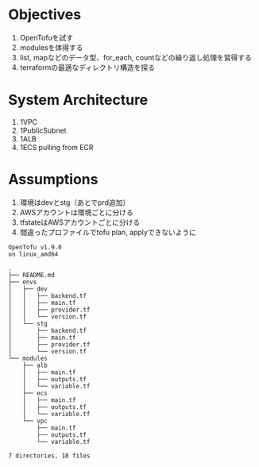 # Objectives

1. OpenTofuを試す
1. modulesを体得する
1. list, mapなどのデータ型、for_each, countなどの繰り返し処理を習得する
1. terraformの最適なディレクトリ構造を探る

# System Architecture

1. 1VPC
1. 1PublicSubnet
1. 1ALB
1. 1ECS pulling from ECR

# Assumptions

1. 環境はdevとstg（あとでprd追加）
1. AWSアカウントは環境ごとに分ける
1. tfstateはAWSアカウントごとに分ける
1. 間違ったプロファイルでtofu plan, applyできないように



```
OpenTofu v1.9.0
on linux_amd64
```

```
.
├── README.md
├── envs
│   ├── dev
│   │   ├── backend.tf
│   │   ├── main.tf
│   │   ├── provider.tf
│   │   └── version.tf
│   └── stg
│       ├── backend.tf
│       ├── main.tf
│       ├── provider.tf
│       └── version.tf
└── modules
    ├── alb
    │   ├── main.tf
    │   ├── outputs.tf
    │   └── variable.tf
    ├── ecs
    │   ├── main.tf
    │   ├── outputs.tf
    │   └── variable.tf
    └── vpc
        ├── main.tf
        ├── outputs.tf
        └── variable.tf

7 directories, 18 files
```